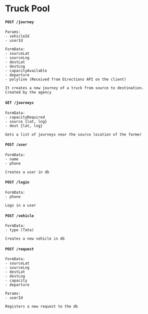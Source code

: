 # Truck Pool

#### `POST /journey`

```
Params:
- vehicleId
- userId

FormData:
- sourceLat
- sourceLng
- destLat
- destLng
- capacityAvailable
- departure
- polyline (Received from Directions API on the client)

It creates a new journey of a truck from source to destination. Created by the agency
```

#### `GET /journeys`

```
FormData:
- capacityRequired
- source {lat, lng}
- dest {lat, lng}

Gets a list of journeys near the source location of the farmer
```

#### `POST /user`

```
FormData:
- name
- phone

Creates a user in db
```

#### `POST /login`

```
FormData:
- phone

Logs in a user
```

#### `POST /vehicle`

```
FormData:
- type (Tata)

Creates a new vehicle in db
```

#### `POST /request`

```
FormData:
- sourceLat
- sourceLng
- destLat
- destLng
- capacity
- departure

Params:
- userId

Registers a new request to the db
```
